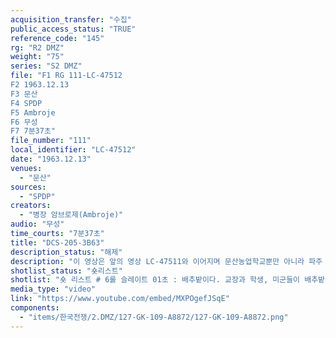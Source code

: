 ```yaml
---
acquisition_transfer: "수집"
public_access_status: "TRUE"
reference_code: "145"
rg: "R2 DMZ"
weight: "75"
series: "S2 DMZ"
file: "F1 RG 111-LC-47512
F2 1963.12.13
F3 문산 
F4 SPDP
F5 Ambroje
F6 무성 
F7 7분37초"
file_number: "111"
local_identifier: "LC-47512"
date: "1963.12.13"
venues: 
  - "문산"
sources: 
  - "SPDP"
creators: 
  - "병장 암브로제(Ambroje)"
audio: "무성"
time_courts: "7분37초"
title: "DCS-205-3B63"
description_status: "해제"
description: "이 영상은 앞의 영상 LC-47511와 이어지며 문산농업학교뿐만 아니라 파주 내 상광보린원과 박애원 건축, 고아원들 모습이 담겨 있다. 앞의 영상과 동일하게 미군대한원조 프로젝트에서 시작된 건축 사업이다. 파주에는 고아원과 육아원 등 15개 이상 소재한 것으로 알려져 있는데 대부분 한국전쟁 시기 설립되었다고 한다. 1962년 ‘파주린치’ 사건 이후 한미친선협의회 차원에서 미군기지 주변 도시에 소재한 병원 및 학교 등을 건축하는 AFAK(대한군사원조) 프로젝트가 이뤄졌다. 이 차원에서 파주에 초등학교, 중고등학교를비롯한 교사와 금촌민사병원 건축이 진행되었다. 영상에 학교 건물 외에도 농업학교에서 운영하는 소규모 농장이 마련되었다. 이 영상을 촬영한 부대는 미 육군성 특별사진과(department of the army special photographic office, SPDP)이며 같은 4과의 웨이드(Wade)가 담당했다. 이 사진과는 1962년에 미국 본토, 파나마, 태평양 등 3개 구역으로 나눠 조직되었고 국방부, 합동참모부, 미 의회 등에 영상을 제공하기도 했다. 특히 이 부대는 대통령 존 케네디(JFK)의 명령에 따라 무한한 권한을 지녔고 베트남 전쟁을 계기로 확장되었다"
shotlist_status: "숏리스트"
shotlist: "숏 리스트 # 6롤 슬레이트 01초 : 배추밭이다. 교장과 학생, 미군들이 배추밭을 보고 있다. 그 옆에 공사가 한창 이다. 대패질 중이다. (1분20초) 학교전경이다. # 8롤 슬레이트 2분 :  “재단법인 국민후생회 상광보린원(고아원)” 간판. 상광보린원 전경이 보인다. # 9롤 슬레이트 2분58초 : 미군들과 민간인들이 목조구조물을 옮기고 있다. 지붕 구조물 작업. # 10롤 슬레이트 4분08초 : 1963년 11월 13일. 지붕공사 장면. (4분50초) 마을 주변 전경이 보인다. # 11롤 슬레이트 5분17초 : 지붕공사 장면. (6분01초) 미군과 아이들이 즐겨운 시간을 보내고 있다. # 12롤 슬레이트 6분26초 : “박애원(博愛園)” 현판과 기와지붕 입구. “대한미군원조 박애고아원(PAK AI ORPHANAGE) 프로젝트 번호 62-659(0) 지원 미 제1기갑사단 제8공병대대 후원”이라는 표지판. 박애원 전경과 아이들이 보인다. 2층 건물이다. 말을 탄 어른이 아이를 안고 있는 동상"
media_type: "video"
link: "https://www.youtube.com/embed/MXPOgefJSqE"
components: 
  - "items/한국전쟁/2.DMZ/127-GK-109-A8872/127-GK-109-A8872.png"
---
```

